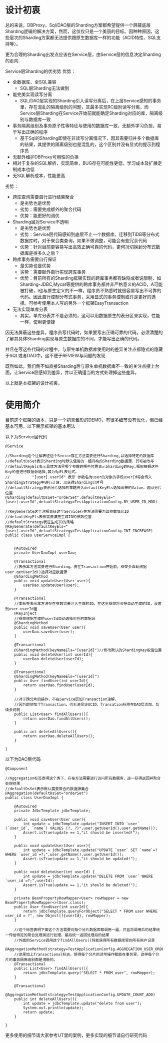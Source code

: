 # 设计初衷

总的来说，DBProxy，Sql/DAO层的Sharding方案都希望提供一个屏蔽底层Sharding逻辑的解决方案，然而，这仅仅只是一个美丽的目标。因种种原因，这些层次的Sharding方案都无法提供跟原生数据库一样的功能（ACID特性、SQL支持等）。

更为合理的Sharding出发点应该在Service层，由Service层的信息决定Sharding的走向.

Service层Sharding的优劣势
优势：
* 全数据库、全SQL兼容
    * SQL层Sharding无法做到
* 能完美实现读写分离
    * SQL/DAO层实现的Sharding引入读写分离后，在上层Service感知的事务里，存在混乱的隔离级别的问题，其最多实现RC级别读写分离，而Service层Sharding在Service开始前就能确定Sharding对应的库，隔离级别与数据库一致
* 事务隔离级别及事务原子性等特征与使用的数据库一致，无额外学习负担，易于写出正确的程序
    * 基于Sql的Sharding即使在非读写分离情况下，因其需要归并多个数据库的结果，其提供的隔离级别也是混乱的，这个区别并没有显式的提示到程序员
* 无额外维护DBProxy可用性的负担
* 相对于复杂的SQL解析，实现简单，BUG存在可能性更低，学习成本及扩展定制成本也低
* 无SQL解析成本，性能更高

劣势：
* 跨库查询需要自行进行结果聚合
    * 是劣势也是优势
    * 劣势：需要完成额外的聚合代码
    * 优势：能更好的调优
* Sharding层对Service不透明
    * 是劣势也是优势
    * 劣势：Service层代码感知到底层不止一个数据库，迁移到TiDB等分布式数据库时，对于聚合类查询，如果不做调整，可能会有些冗余代码
    * 优势：针对目前更容易写出高效正确可靠的代码，更何况切换到分布式数据库是得多久之后？
* 跨库事务需要自行保证
    * 是劣势也是优势
    * 劣势：需要额外自行实现跨库事务
    * 优势：目前所有的Sharding框架实现的跨库事务都有缺陷或者说限制，如Sharding-JDBC,Mycat等提供的跨库事务都并非严格意义的ACID，A可能被打破，I也与原生定义的不一样，程序员不熟悉时就很容易写出不可靠的代码。因此自行控制分布式事务，采用显式的事务控制或许是更好的选择。可参考使用本人写的另外一个框架EasyTransaction
* 无法实现单库分表
	* 其实，单库分表并不是必须的，这可以用数据原生的表分区来实现，性能一样，使用更便捷


因无法屏蔽这些差异，程序员写代码时，如果要写出正确可靠的代码，必须清楚的了解其具体Sharding实现与原生数据库的不同，才能写出正确的代码。

并且在写这些代码的过程中，与原生单机数据库使用时的差异关注点都隐式的隐藏于SQL或者DAO中，这不便于REVIEW与问题的发现

既然如此，我们倒不如直接Sharding后与原生单机数据库不一致的关注点摆上台面，让Service层感知到差异，并以正确适当的方式处理掉这些差异。

以上就是本框架的设计初衷。




# 使用简介

目前这个框架的版本，只是一个初具雏形的DEMO，有很多细节没有优化，但已经基本可用。以下展示框架的基本用法

以下为Service层代码

	@Service
	
	//Sharding这个注解表征这个Sevice存在方法需要进行Sharding,以选择特定的数据库
	//defaultDsSet表示Sharding时默认使用的一组同构的Sharding数据源，其可被改写
	//defaultKeyEls表示具体方法里哪个参数的哪些位置表示Sharding的Key,框架根据这些Key的值进行数据源选择,其为SpEL表达式。
	//			"[user].userId" 表示 参数名为user的对象的字段userId将会传入ShardingStrategy中进行计算，以获得Sharding分片号
	//defaultStrategy表示分片选择的策略传入defaultKeyEls选择出来的Value，返回分片位置
	@Sharding(defaultDsSet="orderSet",defaultKeyEls="[user].userId",defaultStrategy=TestApplicationConfig.BY_USER_ID_MOD)
	
	//KeyGenerate这个注解表征这个Service存在方法需要为其参数填充ID
	//defaultKeyEls表示需要填充生成ID的参数位置
	//defaultStrategy表征生成ID的策略
	@KeyGenerate(defaultKeyEls="[user].userId",defaultStrategy=TestApplicationConfig.INT_INCREASE)
	public class UserServceImpl {
		
		
		@Autowired
		private UserDaoImpl userDao;
		
		@Transactional
		//表示本方法需要进行Sharding，要在Transaction开始前，框架会自动根据user.getUserId()选择对应数据源
		@ShardingMethod
		public void updateUser(User user){
			userDao.updateUser(user);
		}
		
		@Transactional
		//本标签表示本方法存在参数需要注入生成的ID，在这里框架将会把自动生成的ID，设置到user.userId里
		@KeyInject
		//框架根据生成的userId自动选择对应的数据源
		@ShardingMethod
		public void saveUser(User user){
			userDao.saveUser(user);
		}
		
		@Transactional
		@ShardingMethod(keyNameEls="[userId]")//修改默认的ShardingKey取值位置
		public void deleteUser(int userId){
			userDao.deleteUser(userId);
		}
		
		@Transactional
		@ShardingMethod(keyNameEls="[userId]")
		public User findUser(int userId){
			return userDao.findUser(userId);
		}
		
		//对于跨分片的操作，不在Service层加Transaction注解，
		//因为即使加了Transaction，也无法保证ACID，Transation标签在DAO层添加，后续会说明
		public List<User> findAllUsers(){
			return userDao.findAllUsers();
		}
		
		public int deleteAllUsers(){
			return userDao.deleteAllUsers();
		}
	
	}

以下为DAO层代码

	@Component
	
	//Aggregation标签表明这个类下，存在方法需要进行访问所有数据库，逐一获得返回并聚合处理结果
	//defaultDsSet表示默认需要聚合的数据源集合
	@Aggregation(defaultDsSet="orderSet")
	public class UserDaoImpl {
		
		@Autowired
		private JdbcTemplate jdbcTemplate;
		
		public void saveUser(User user){
			int update = jdbcTemplate.update("INSERT INTO `user` (`user_id`, `name`) VALUES (?, ?)",user.getUserId(),user.getName());
			Assert.isTrue(update == 1,"it should be inserted!");
		}
		
		public void updateUser(User user){
			int update = jdbcTemplate.update("UPDATE `user` SET `name`=? WHERE `user_id`=?;",user.getName(),user.getUserId());
			Assert.isTrue(update == 1,"it should be updated!");
		}
	
		public void deleteUser(int userId) {
			int update = jdbcTemplate.update("DELETE FROM `user` WHERE `user_id`=?;",userId);
			Assert.isTrue(update == 1,"it should be deleted!");
		}
		
		private BeanPropertyRowMapper<User> rowMapper = new BeanPropertyRowMapper<>(User.class);
		public User findUser(int userId){
			return jdbcTemplate.queryForObject("SELECT * FROM user WHERE user_id = ?", new Object[]{userId}, rowMapper);
		}
		
		//这个标签表明下面这个方法需要对每个分片数据库都调用一遍，并且将调用后的结果统一传给特定的聚合处理类进行处理，最后统一返回处理后的结果
		//外面的Service调用这个findAllUsers()将能获得所有数据库里的所有用户记录
		@AggregationMethod(strategy=TestApplicationConfig.AGGREGATION_USER_ORDER_BY_USER_ID)
		//这里加上Transactional标志，使得每个分片的读写操作都能在事务里，这样每个分片的事务隔离级别都是清晰的。
		@Transactional
		public List<User> findAllUsers(){
			return jdbcTemplate.query("SELECT * FROM user", rowMapper);
		}
		
		@Transactional
		@AggregationMethod(strategy=TestApplicationConfig.UPDATE_COUNT_ADD)
		public int deleteAllUsers(){
			int update = jdbcTemplate.update("delete from user");
			System.out.println(update);
			return update;
		}
	
	}


更多使用的细节请大家参考UT里的案例，更多实现的细节请自行研究代码
    
